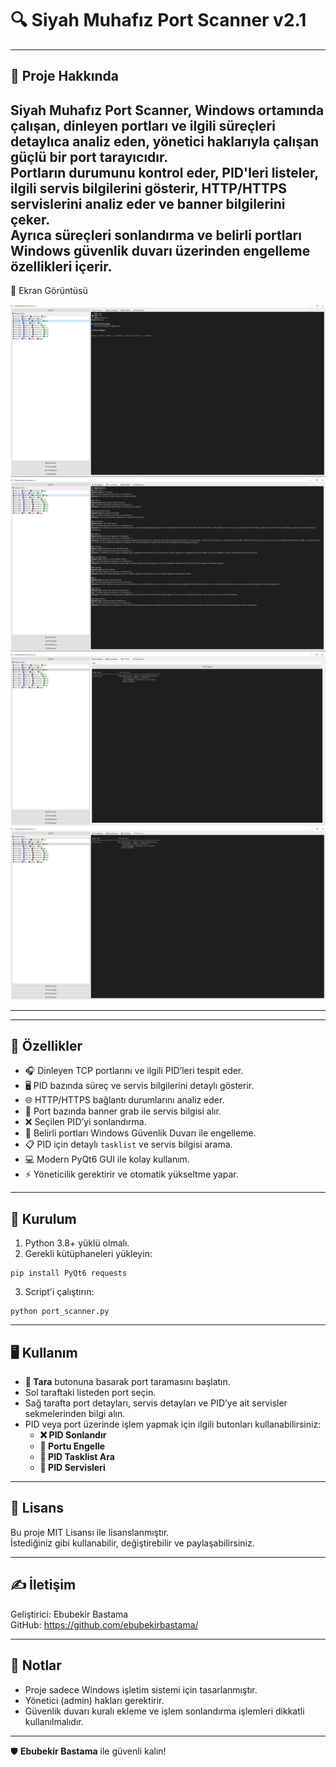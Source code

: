 
# 🔍 Siyah Muhafız Port Scanner v2.1

---

## 📌 Proje Hakkında

Siyah Muhafız Port Scanner, Windows ortamında çalışan, dinleyen portları ve ilgili süreçleri detaylıca analiz eden, yönetici haklarıyla çalışan güçlü bir port tarayıcıdır.  
Portların durumunu kontrol eder, PID'leri listeler, ilgili servis bilgilerini gösterir, HTTP/HTTPS servislerini analiz eder ve banner bilgilerini çeker.  
Ayrıca süreçleri sonlandırma ve belirli portları Windows güvenlik duvarı üzerinden engelleme özellikleri içerir.
---

📸 Ekran Görüntüsü

![Ana Ekran](s1.png)
![Ana Ekran](s2.png)
![Ana Ekran](s3.png)
![Ana Ekran](s4.png)

---
---

## 🚀 Özellikler

- 🎧 Dinleyen TCP portlarını ve ilgili PID’leri tespit eder.
- 🖥️ PID bazında süreç ve servis bilgilerini detaylı gösterir.
- 🌐 HTTP/HTTPS bağlantı durumlarını analiz eder.
- 📢 Port bazında banner grab ile servis bilgisi alır.
- ❌ Seçilen PID’yi sonlandırma.
- 🚫 Belirli portları Windows Güvenlik Duvarı ile engelleme.
- 📋 PID için detaylı `tasklist` ve servis bilgisi arama.
- 💻 Modern PyQt6 GUI ile kolay kullanım.
- ⚡ Yöneticilik gerektirir ve otomatik yükseltme yapar.

---

## 💾 Kurulum

1. Python 3.8+ yüklü olmalı.  
2. Gerekli kütüphaneleri yükleyin:

```
pip install PyQt6 requests
```

3. Script'i çalıştırın:

```
python port_scanner.py
```

---

## 🖥️ Kullanım

- **🚀 Tara** butonuna basarak port taramasını başlatın.
- Sol taraftaki listeden port seçin.
- Sağ tarafta port detayları, servis detayları ve PID’ye ait servisler sekmelerinden bilgi alın.
- PID veya port üzerinde işlem yapmak için ilgili butonları kullanabilirsiniz:
  - **❌ PID Sonlandır**
  - **🚫 Portu Engelle**
  - **🔎 PID Tasklist Ara**
  - **🔧 PID Servisleri**

---

## 📢 Lisans

Bu proje MIT Lisansı ile lisanslanmıştır.  
İstediğiniz gibi kullanabilir, değiştirebilir ve paylaşabilirsiniz.

---

## ✍️ İletişim

Geliştirici: Ebubekir Bastama  
GitHub: https://github.com/ebubekirbastama/ 

---

## 🎯 Notlar

- Proje sadece Windows işletim sistemi için tasarlanmıştır.
- Yönetici (admin) hakları gerektirir.
- Güvenlik duvarı kuralı ekleme ve işlem sonlandırma işlemleri dikkatli kullanılmalıdır.

---

🛡️ **Ebubekir Bastama** ile güvenli kalın!
